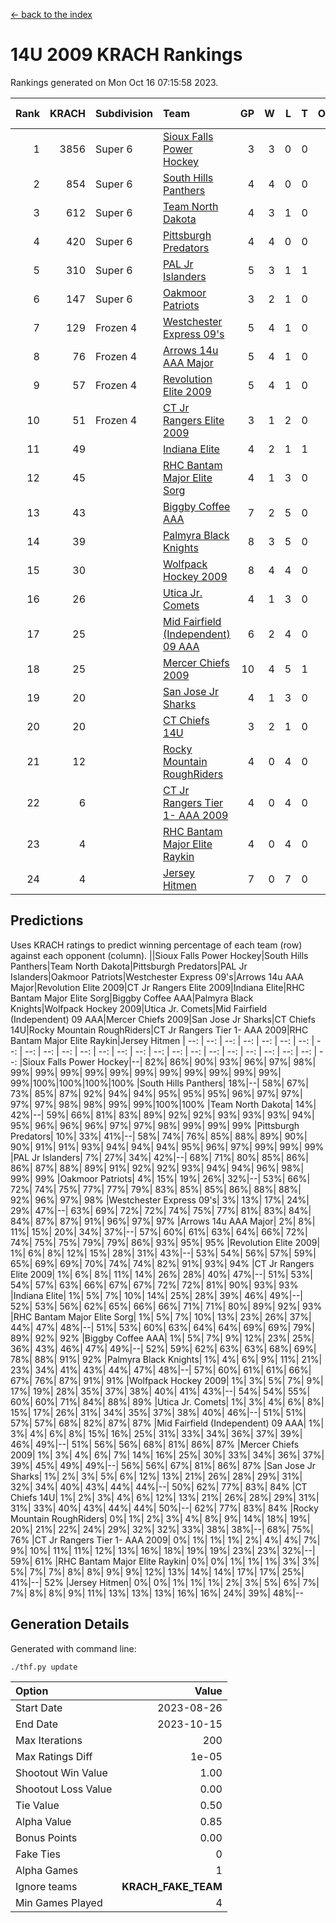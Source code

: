 [<- back to the index](readme.md)
# 14U 2009 KRACH Rankings
Rankings generated on Mon Oct 16 07:15:58 2023.

Rank|KRACH|Subdivision|Team|GP|W|L|T|OTW|OTL|SoS|Exp Wins|Win Diff
---:|---:|:---|:---|---:|---:|---:|---:|---:|---:|---:|---:|---:
1|3856|Super 6|[Sioux Falls Power Hockey](https://gamesheetstats.com/seasons/3664/teams/140999/schedule)|3|3|0|0|0|0|168|3.8|-0.0
2|854|Super 6|[South Hills Panthers](https://gamesheetstats.com/seasons/3664/teams/160166/schedule)|4|4|0|0|0|0|27|4.8|-0.0
3|612|Super 6|[Team North Dakota](https://gamesheetstats.com/seasons/3664/teams/141001/schedule)|4|3|1|0|0|0|813|3.8|-0.0
4|420|Super 6|[Pittsburgh Predators](https://gamesheetstats.com/seasons/3664/teams/140995/schedule)|4|4|0|0|0|0|13|4.9|0.0
5|310|Super 6|[PAL Jr Islanders](https://gamesheetstats.com/seasons/3664/teams/140990/schedule)|5|3|1|1|0|0|358|4.4|0.0
6|147|Super 6|[Oakmoor Patriots](https://gamesheetstats.com/seasons/3664/teams/141002/schedule)|3|2|1|0|1|0|168|2.8|-0.0
7|129|Frozen 4|[Westchester Express 09's](https://gamesheetstats.com/seasons/3664/teams/140992/schedule)|5|4|1|0|0|1|35|4.9|0.0
8|76|Frozen 4|[Arrows 14u AAA Major](https://gamesheetstats.com/seasons/3664/teams/140993/schedule)|5|4|1|0|0|0|29|4.9|0.0
9|57|Frozen 4|[Revolution Elite 2009](https://gamesheetstats.com/seasons/3664/teams/140996/schedule)|5|4|1|0|0|0|15|4.9|0.0
10|51|Frozen 4|[CT Jr Rangers Elite 2009](https://gamesheetstats.com/seasons/3664/teams/140980/schedule)|3|1|2|0|1|0|123|1.9|0.0
11|49||[Indiana Elite](https://gamesheetstats.com/seasons/3664/teams/144344/schedule)|4|2|1|1|0|0|27|3.4|0.0
12|45||[RHC Bantam Major Elite Sorg](https://gamesheetstats.com/seasons/3664/teams/140985/schedule)|4|1|3|0|0|0|161|1.9|0.0
13|43||[Biggby Coffee AAA](https://gamesheetstats.com/seasons/3664/teams/144343/schedule)|7|2|5|0|0|1|699|2.8|-0.0
14|39||[Palmyra Black Knights](https://gamesheetstats.com/seasons/3664/teams/140997/schedule)|8|3|5|0|0|0|231|3.9|0.0
15|30||[Wolfpack Hockey 2009](https://gamesheetstats.com/seasons/3664/teams/140986/schedule)|8|4|4|0|0|1|106|4.9|0.0
16|26||[Utica Jr. Comets](https://gamesheetstats.com/seasons/3664/teams/140994/schedule)|4|1|3|0|0|0|181|1.9|0.0
17|25||[Mid Fairfield (Independent) 09 AAA](https://gamesheetstats.com/seasons/3664/teams/140981/schedule)|6|2|4|0|0|0|53|2.9|0.0
18|25||[Mercer Chiefs 2009](https://gamesheetstats.com/seasons/3664/teams/140987/schedule)|10|4|5|1|1|0|104|5.4|0.0
19|20||[San Jose Jr Sharks](https://gamesheetstats.com/seasons/3664/teams/141003/schedule)|4|1|3|0|0|0|195|1.9|0.0
20|20||[CT Chiefs 14U](https://gamesheetstats.com/seasons/3664/teams/140982/schedule)|3|2|1|0|0|0|10|2.9|0.0
21|12||[Rocky Mountain RoughRiders](https://gamesheetstats.com/seasons/3664/teams/144346/schedule)|4|0|4|0|0|0|947|0.8|-0.0
22|6||[CT Jr Rangers Tier 1- AAA 2009](https://gamesheetstats.com/seasons/3664/teams/140983/schedule)|4|0|4|0|0|0|53|0.9|0.0
23|4||[RHC Bantam Major Elite Raykin](https://gamesheetstats.com/seasons/3664/teams/140989/schedule)|4|0|4|0|0|0|36|0.9|0.0
24|4||[Jersey Hitmen](https://gamesheetstats.com/seasons/3664/teams/140988/schedule)|7|0|7|0|0|0|139|0.9|0.0

## Predictions
Uses KRACH ratings to predict winning percentage of each team (row) against each opponent (column).
||Sioux Falls Power Hockey|South Hills Panthers|Team North Dakota|Pittsburgh Predators|PAL Jr Islanders|Oakmoor Patriots|Westchester Express 09's|Arrows 14u AAA Major|Revolution Elite 2009|CT Jr Rangers Elite 2009|Indiana Elite|RHC Bantam Major Elite Sorg|Biggby Coffee AAA|Palmyra Black Knights|Wolfpack Hockey 2009|Utica Jr. Comets|Mid Fairfield (Independent) 09 AAA|Mercer Chiefs 2009|San Jose Jr Sharks|CT Chiefs 14U|Rocky Mountain RoughRiders|CT Jr Rangers Tier 1- AAA 2009|RHC Bantam Major Elite Raykin|Jersey Hitmen
| --: | --: | --: | --: | --: | --: | --: | --: | --: | --: | --: | --: | --: | --: | --: | --: | --: | --: | --: | --: | --: | --: | --: | --: | --: 
|Sioux Falls Power Hockey|--| 82%| 86%| 90%| 93%| 96%| 97%| 98%| 99%| 99%| 99%| 99%| 99%| 99%| 99%| 99%| 99%| 99%| 99%| 99%|100%|100%|100%|100%
|South Hills Panthers| 18%|--| 58%| 67%| 73%| 85%| 87%| 92%| 94%| 94%| 95%| 95%| 95%| 96%| 97%| 97%| 97%| 97%| 98%| 98%| 99%| 99%|100%|100%
|Team North Dakota| 14%| 42%|--| 59%| 66%| 81%| 83%| 89%| 92%| 92%| 93%| 93%| 93%| 94%| 95%| 96%| 96%| 96%| 97%| 97%| 98%| 99%| 99%| 99%
|Pittsburgh Predators| 10%| 33%| 41%|--| 58%| 74%| 76%| 85%| 88%| 89%| 90%| 90%| 91%| 91%| 93%| 94%| 94%| 94%| 95%| 96%| 97%| 99%| 99%| 99%
|PAL Jr Islanders|  7%| 27%| 34%| 42%|--| 68%| 71%| 80%| 85%| 86%| 86%| 87%| 88%| 89%| 91%| 92%| 92%| 93%| 94%| 94%| 96%| 98%| 99%| 99%
|Oakmoor Patriots|  4%| 15%| 19%| 26%| 32%|--| 53%| 66%| 72%| 74%| 75%| 77%| 77%| 79%| 83%| 85%| 85%| 86%| 88%| 88%| 92%| 96%| 97%| 98%
|Westchester Express 09's|  3%| 13%| 17%| 24%| 29%| 47%|--| 63%| 69%| 72%| 72%| 74%| 75%| 77%| 81%| 83%| 84%| 84%| 87%| 87%| 91%| 96%| 97%| 97%
|Arrows 14u AAA Major|  2%|  8%| 11%| 15%| 20%| 34%| 37%|--| 57%| 60%| 61%| 63%| 64%| 66%| 72%| 74%| 75%| 75%| 79%| 79%| 86%| 93%| 95%| 95%
|Revolution Elite 2009|  1%|  6%|  8%| 12%| 15%| 28%| 31%| 43%|--| 53%| 54%| 56%| 57%| 59%| 65%| 69%| 69%| 70%| 74%| 74%| 82%| 91%| 93%| 94%
|CT Jr Rangers Elite 2009|  1%|  6%|  8%| 11%| 14%| 26%| 28%| 40%| 47%|--| 51%| 53%| 54%| 57%| 63%| 66%| 67%| 67%| 72%| 72%| 81%| 90%| 93%| 93%
|Indiana Elite|  1%|  5%|  7%| 10%| 14%| 25%| 28%| 39%| 46%| 49%|--| 52%| 53%| 56%| 62%| 65%| 66%| 66%| 71%| 71%| 80%| 89%| 92%| 93%
|RHC Bantam Major Elite Sorg|  1%|  5%|  7%| 10%| 13%| 23%| 26%| 37%| 44%| 47%| 48%|--| 51%| 53%| 60%| 63%| 64%| 64%| 69%| 69%| 79%| 89%| 92%| 92%
|Biggby Coffee AAA|  1%|  5%|  7%|  9%| 12%| 23%| 25%| 36%| 43%| 46%| 47%| 49%|--| 52%| 59%| 62%| 63%| 63%| 68%| 69%| 78%| 88%| 91%| 92%
|Palmyra Black Knights|  1%|  4%|  6%|  9%| 11%| 21%| 23%| 34%| 41%| 43%| 44%| 47%| 48%|--| 57%| 60%| 61%| 61%| 66%| 67%| 76%| 87%| 91%| 91%
|Wolfpack Hockey 2009|  1%|  3%|  5%|  7%|  9%| 17%| 19%| 28%| 35%| 37%| 38%| 40%| 41%| 43%|--| 54%| 54%| 55%| 60%| 60%| 71%| 84%| 88%| 89%
|Utica Jr. Comets|  1%|  3%|  4%|  6%|  8%| 15%| 17%| 26%| 31%| 34%| 35%| 37%| 38%| 40%| 46%|--| 51%| 51%| 57%| 57%| 68%| 82%| 87%| 87%
|Mid Fairfield (Independent) 09 AAA|  1%|  3%|  4%|  6%|  8%| 15%| 16%| 25%| 31%| 33%| 34%| 36%| 37%| 39%| 46%| 49%|--| 51%| 56%| 56%| 68%| 81%| 86%| 87%
|Mercer Chiefs 2009|  1%|  3%|  4%|  6%|  7%| 14%| 16%| 25%| 30%| 33%| 34%| 36%| 37%| 39%| 45%| 49%| 49%|--| 56%| 56%| 67%| 81%| 86%| 87%
|San Jose Jr Sharks|  1%|  2%|  3%|  5%|  6%| 12%| 13%| 21%| 26%| 28%| 29%| 31%| 32%| 34%| 40%| 43%| 44%| 44%|--| 50%| 62%| 77%| 83%| 84%
|CT Chiefs 14U|  1%|  2%|  3%|  4%|  6%| 12%| 13%| 21%| 26%| 28%| 29%| 31%| 31%| 33%| 40%| 43%| 44%| 44%| 50%|--| 62%| 77%| 83%| 84%
|Rocky Mountain RoughRiders|  0%|  1%|  2%|  3%|  4%|  8%|  9%| 14%| 18%| 19%| 20%| 21%| 22%| 24%| 29%| 32%| 32%| 33%| 38%| 38%|--| 68%| 75%| 76%
|CT Jr Rangers Tier 1- AAA 2009|  0%|  1%|  1%|  1%|  2%|  4%|  4%|  7%|  9%| 10%| 11%| 11%| 12%| 13%| 16%| 18%| 19%| 19%| 23%| 23%| 32%|--| 59%| 61%
|RHC Bantam Major Elite Raykin|  0%|  0%|  1%|  1%|  1%|  3%|  3%|  5%|  7%|  7%|  8%|  8%|  9%|  9%| 12%| 13%| 14%| 14%| 17%| 17%| 25%| 41%|--| 52%
|Jersey Hitmen|  0%|  0%|  1%|  1%|  1%|  2%|  3%|  5%|  6%|  7%|  7%|  8%|  8%|  9%| 11%| 13%| 13%| 13%| 16%| 16%| 24%| 39%| 48%|--

## Generation Details

Generated with command line:
```
./thf.py update
```

| Option | Value |
| :----- | ----: |
| Start Date | 2023-08-26 |
| End Date | 2023-10-15 |
| Max Iterations | 200 |
| Max Ratings Diff | 1e-05 |
| Shootout Win Value | 1.00 |
| Shootout Loss Value | 0.00 |
| Tie Value | 0.50 |
| Alpha Value | 0.85 |
| Bonus Points | 0.00 |
| Fake Ties | 0 |
| Alpha Games | 1 |
| Ignore teams | __KRACH_FAKE_TEAM__ |
| Min Games Played | 4 |

